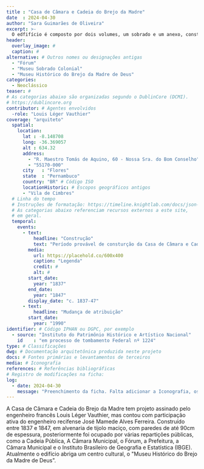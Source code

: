 ```yaml
---
title : "Casa de Câmara e Cadeia do Brejo da Madre"
date  : 2024-04-30
author: "Sara Guimarães de Oliveira" 
excerpt: >- 
  O edfifício é composto por dois volumes, um sobrado e um anexo, construído em 1847
header:
  overlay_image: #
  caption: #
alternative: # Outros nomes ou designações antigas
  - "Fórum"
  - "Museu Sobrado Colonial"
  - "Museu Histórico do Brejo da Madre de Deus"
categories:
  - Neoclássico
teaser: #
# As categorias abaixo são organizadas segundo o DublinCore (DCMI).
# https://dublincore.org
contributor: # Agentes envolvidos
  -role: "Louis Léger Vauthier"
coverage: "arquiteto"
  spatial:
    location:
      lat : -8.148708 
      long: -36.369057
      alt : 634.32
      address:
        - "R. Maestro Tomás de Aquino, 60 - Nossa Sra. do Bom Conselho"
        - "55170-000"
      city   : "Flores"
      state  : "Pernambuco"
      country: "BR" # Código ISO
      locationHistoric: # Escopos geográficos antigos
      - "Vila de Cimbres"
  # Linha do tempo
  # Instruções de formatação: https://timeline.knightlab.com/docs/json-format.html
  # As categorias abaixo referenciam recursos externos a este site,
  # em geral.
  temporal:
    events:
      - text:
          headline: "Construção"
          text: "Período provável de consturção da Casa de Câmara e Cadeia"
        media:
          url: https://placehold.co/600x400
          caption: "Legenda"
          credit: #
          alt: #
        start_date:
          year: "1837"
        end_date:
          year: "1847"
        display_date: "c. 1837-47"
      - text:
          headline: "Mudança de atribuição"
        start_date:
          year: "1990"
identifier: # Código IPHAN ou DGPC, por exemplo
  - source: "Instituto do Patrimônio Histórico e Artístico Nacional"
    id    : "em processo de tombamento Federal nº 1224"
type: # Classificações
dwg: # Documentação arquitetônica produzida neste projeto
docs: # Fontes primárias e levantamentos de terceiros
media: # Iconografia
references: # Referências bibliográficas
# Registro de modificações na ficha:
log:
  - date: 2024-04-30
    message: "Preenchimento da ficha. Falta adicionar a Iconografia, os DWGs e Docs"
---
```


A Casa de Câmara e Cadeia do Brejo da Madre tem projeto assinado pelo engenheiro francês Louis Léger Vauthier, mas contou com participação ativa do engenheiro recifense José Mamede Alves Ferreira. Construído entre 1837 e 1847, em alvenaria de tijolo maciço, com paredes de até 90cm de espessura, posteriormente foi ocupado por várias repartições públicas, como a Cadeia Pública, A Câmara Municipal, o Fórum, a Prefeitura, a Câmara Municipal e o Instituto Brasileiro de Geografia e Estatística (IBGE). Atualmente o edifício abriga um centro cultural, o "Museu Histórico do Brejo da Madre de Deus".  
